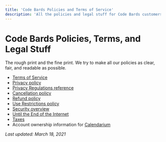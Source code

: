 ```yaml
---
title: 'Code Bards Policies and Terms of Service'
description: 'All the policies and legal stuff for Code Bards customers. We try to make all our policies as clear, fair, and readable as possible.'
---
```


# Code Bards Policies, Terms, and Legal Stuff

The rough print and the fine print. We try to make all our policies as clear, fair, and readable as possible.

* [Terms of Service](terms/index.md)
* [Privacy policy](privacy/index.md)
* [Privacy Regulations reference](privacy/regulations/index.md)
* [Cancellation policy](cancellation/index.md)
* [Refund policy](refund/index.md)
* [Use Restrictions policy](abuse/index.md)
* [Security overview](security/index.md)
* [Until the End of the Internet](until-the-end-of-the-internet/index.md)
* [Taxes](taxes/index.md)
* Account ownership information for [Calendarium](ownership-calendarium/index.md)

*Last updated: March 18, 2021*
